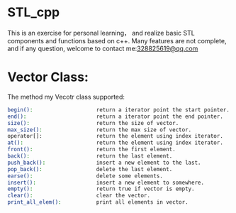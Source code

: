 # STL_cpp
This is an exercise for personal learning， and realize basic STL components and functions based on c++. Many features are not complete, and if any question, welcome to contact me:328825619@qq.com

# Vector Class:
The method my Vecotr class supported:
```bash
begin():                    return a iterator point the start pointer.
end():                      return a iterator point the end pointer.
size():                     return the size of vector.
max_size():                 return the max size of vector.
operator[]:                 return the element using index iterator.
at():                       return the element using index iterator.
front():                    return the first element.
back():                     return the last element.
push_back():                insert a new element to the last.
pop_back():                 delete the last element.
earse():                    delete some elements.
insert():                   insert a new element to somewhere.
empty():                    return true if vector is empty.
clear():                    clear the vector.
print_all_elem():           print all elements in vector.






```
